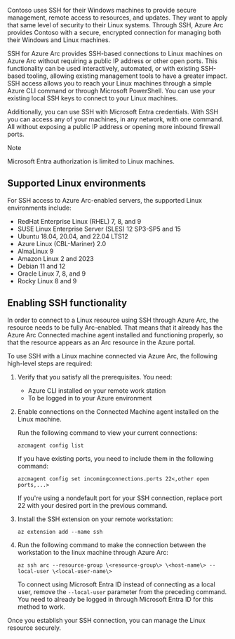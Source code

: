 Contoso uses SSH for their Windows machines to provide secure management, remote access to resources, and updates. They want to apply that same level of security to their Linux systems. Through SSH, Azure Arc provides Contoso with a secure, encrypted connection for managing both their Windows and Linux machines.

SSH for Azure Arc provides SSH-based connections to Linux machines on Azure Arc without requiring a public IP address or other open ports. This functionality can be used interactively, automated, or with existing SSH-based tooling, allowing existing management tools to have a greater impact. SSH access allows you to reach your Linux machines through a simple Azure CLI command or through Microsoft PowerShell. You can use your existing local SSH keys to connect to your Linux machines.

Additionally, you can use SSH with Microsoft Entra credentials. With SSH you can access any of your machines, in any network, with one command. All without exposing a public IP address or opening more inbound firewall ports.

> [!NOTE]
> Microsoft Entra authorization is limited to Linux machines.

## Supported Linux environments

For SSH access to Azure Arc-enabled servers, the supported Linux environments include:

- RedHat Enterprise Linux (RHEL) 7, 8, and 9
- SUSE Linux Enterprise Server (SLES) 12 SP3-SP5 and 15
- Ubuntu 18.04, 20.04, and 22.04 LTS12
- Azure Linux (CBL-Mariner) 2.0
- AlmaLinux 9
- Amazon Linux 2 and 2023
- Debian 11 and 12
- Oracle Linux 7, 8, and 9
- Rocky Linux 8 and 9

## Enabling SSH functionality

In order to connect to a Linux resource using SSH through Azure Arc, the resource needs to be fully Arc-enabled. That means that it already has the Azure Arc Connected machine agent installed and functioning properly, so that the resource appears as an Arc resource in the Azure portal.

To use SSH with a Linux machine connected via Azure Arc, the following high-level steps are required:

1. Verify that you satisfy all the prerequisites. You need:

    - Azure CLI installed on your remote work station
    - To be logged in to your Azure environment

1. Enable connections on the Connected Machine agent installed on the Linux machine.

    Run the following command to view your current connections:

    `azcmagent config list`

    If you have existing ports, you need to include them in the following command:

    `azcmagent config set incomingconnections.ports 22<,other open ports,...>`

    If you're using a nondefault port for your SSH connection, replace port 22 with your desired port in the previous command.

1. Install the SSH extension on your remote workstation:

    `az extension add --name ssh`

1. Run the following command to make the connection between the workstation to the linux machine through Azure Arc:

    `az ssh arc --resource-group \<resource-group\> \<host-name\> --local-user \<local-user-name\>`

    To connect using Microsoft Entra ID instead of connecting as a local user, remove the `--local-user` parameter from the preceding command. You need to already be logged in through Microsoft Entra ID for this method to work.

Once you establish your SSH connection, you can manage the Linux resource securely.
